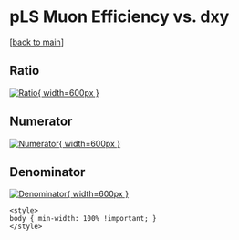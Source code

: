 # pLS Muon Efficiency vs. dxy

[[back to main](./)]



## Ratio

[![Ratio](../mtv/var/pLS_13_eff_dxy.png){ width=600px }](../mtv/var/pLS_13_eff_dxy.pdf)

## Numerator

[![Numerator](../mtv/num/pLS_13_eff_dxy_num0.png){ width=600px }](../mtv/num/pLS_13_eff_dxy_num0.pdf)

## Denominator

[![Denominator](../mtv/den/pLS_13_eff_dxy_den.png){ width=600px }](../mtv/den/pLS_13_eff_dxy_den.pdf)


``` {=html}
<style>
body { min-width: 100% !important; }
</style>
```
